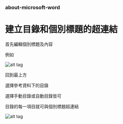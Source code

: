 ### about-microsoft-word

# 建立目錄和個別標題的超連結

首先編輯個別標題及內容

例如

![alt tag](https://i.imgur.com/uqfGzIH.png)

回到最上方

選擇參考資料下的目錄

選擇手動目錄或自動目錄皆可

目錄的每一項目就可與個別標題超連結

![alt tag](https://i.imgur.com/FvqLuKm.png)
